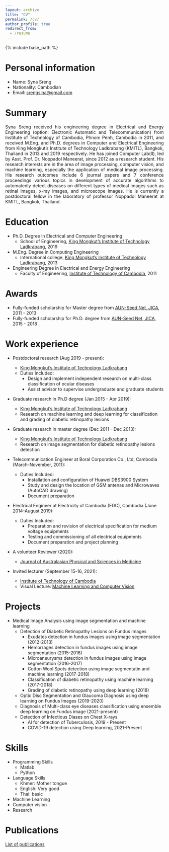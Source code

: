 ```yaml
---
layout: archive
title: "CV"
permalink: /cv/
author_profile: true
redirect_from:
  - /resume
---
```


{% include base_path %}

Personal information 
======
* Name: Syna Sreng
* Nationality: Cambodian
* Email: srengsina@gmail.com

Summary
======
<p align="justify">Syna Sreng received his engineering degree in Electrical and Energy Engineering (option: Electronic Automatic and Telecommunication) from Institute of Technology of Cambodia, Phnom Penh, Cambodia in 2011, and received M.Eng. and Ph.D. degrees in Computer and Electrical Engineering from King Mongkut’s Institute of Technology Ladkrabang (KMITL), Bangkok, Thailand in 2013 and 2019 respectively. He has joined Computer Lab(II), led by Asst. Prof. Dr. Noppadol Maneerat, since 2012 as a research student. His research interests are in the area of image processing, computer vision, and machine learning, especially the application of medical image processing. His research outcomes include 6 journal papers and 7 conference proceedings various topics in development of accurate algorithms to automatedly detect diseases on different types of medical images such as retinal images, x-ray images, and microscope images. He is currently a postdoctoral fellow in the laboratory of professor Noppadol Maneerat at KMITL, Bangkok, Thailand.<br/>

Education 
======
* Ph.D. Degree in Electrical and Computer Engineering 
  * School of Engineering, [King Mongkut’s Institute of Technology Ladkrabang](https://www.kmitl.ac.th/), 2019 
* M.Eng. Degree in Computing Engineering
  * International college, [King Mongkut’s Institute of Technology Ladkrabang](https://www.kmitl.ac.th/), 2013
* Engineering Degree in Electrical and Energy Engineering
  * Faculty of Engineering, [Institute of Technology of Cambodia](https://www.itc.edu.kh/), 2011

Awards
======
* Fully-funded scholarship for Master degree from [AUN-Seed Net, JICA](https://seed-net.org/), 2011 - 2013          
* Fully-funded scholarship for Ph.D. degree from [AUN-Seed Net, JICA](https://seed-net.org/), 2015 - 2018

Work experience
======
* Postdoctoral research (Aug 2019 - present):
  * [King Mongkut’s Institute of Technology Ladkrabang](https://www.kmitl.ac.th/)
  * Duties Included: 
    * Design and implement independent research on multi-class classification of ocular diseases
    * Assist advisor to supervise undergraduate and graduate students 
  
* Graduate research in Ph.D degree (Jan 2015 - Apr 2019):
  * [King Mongkut’s Institute of Technology Ladkrabang](https://www.kmitl.ac.th/)
  * Research on machine learning and deep learning for classification and grading of diabetic retinopathy lesions  

* Graduate research in master degree (Dec 2011 - Dec 2013):
  * [King Mongkut’s Institute of Technology Ladkrabang](https://www.kmitl.ac.th/)
  * Research on image segmentation for diabetic retinopathy lesions detection   

* Telecommunication Engineer at Boral Corporation Co., Ltd, Cambodia (March-November, 2011):
  * Duties Included:
    * Installation and configuration of Huawei DBS3900 System 
    * Study and design the location of GSM antenas and Microwaves (AutoCAD drawing)  
    * Document preparation 
  
* Electrical Engineer at Electricity of Cambodia (EDC), Cambodia (June 2014-August 2019):
  * Duties Included:
    * Preparation and revision of electrical specification for medium voltage equipments  
    * Testing and commissioning of all electrical equipments 
    * Document preparation and project planning

* A volunteer Reviewer (2020):
  * [Journal of Australasian Physical and Sciences in Medicine](https://portal.issn.org/resource/ISSN/0158-9938)

* Invited lecturer (September 15-16, 2021):
  * [Institute of Technology of Cambodia](https://www.itc.edu.kh/)
  * Visual Lecture: [Machine Learning and Computer Vision](https://synasreng.github.io/teaching/)

Projects
======
* Medical Image Analysis using image segmentation and machine learning
  * Detection of Diabetic Retinopathy Lesions on Fundus Images
    * Exudates detection in fundus images using image segmentation (2012-2013)
    * Hemorrages detection in fundus images using image segmentation (2015-2016)
    * Microaneurysms detection in fundus images using image segmentation (2016-2017)
    * Cotton Wool Spots detection using image segmentatin and machine learning (2017-2018)
    * Classification of diabetic retinopathy using machine learning (2017-2018)
    * Grading of diabetic retinopathy using deep learning (2018)
  * Optic Disc Segmentation and Glaucoma Diagnosis using deep learning on Fundus Images (2019-2020)
  * Diagnosis of Multi-class eye diseases classification using ensemble deep learning on Fundus image (2021-present)
  * Detection of Infectious Diases on Chest X-rays
    * AI for detection of Tuberculosis, 2019 - Present
    * COVID-19 detection using Deep learning, 2021-Present

Skills
======
* Programming Skills
  * Matlab
  * Python
* Language Skills
  * Khmer: Mother tongue
  * English: Very good
  * Thai: basic 
* Machine Learning
* Computer vision
* Research

Publications
======
  [List of publications](https://synasreng.github.io/publications/) 
  
